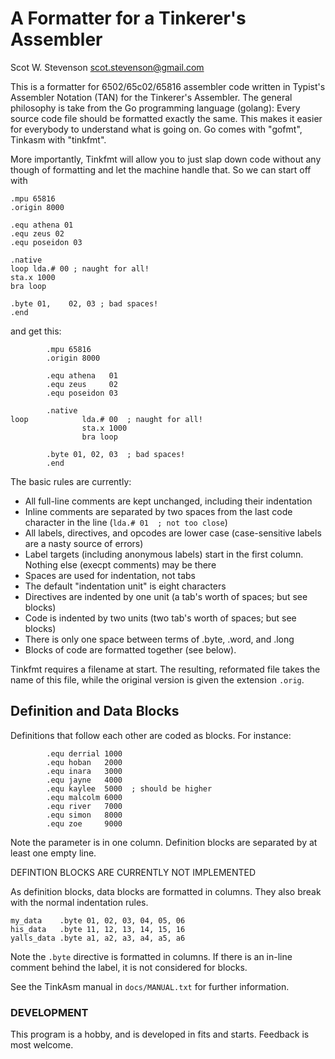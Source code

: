 # A Formatter for a Tinkerer's Assembler 

Scot W. Stevenson <scot.stevenson@gmail.com>

This is a formatter for 6502/65c02/65816 assembler code written in Typist's
Assembler Notation (TAN) for the Tinkerer's Assembler. The general philosophy is
take from the Go programming language (golang): Every source code file should be
formatted exactly the same. This makes it easier for everybody to understand
what is going on. Go comes with "gofmt", Tinkasm with "tinkfmt".

More importantly, Tinkfmt will allow you to just slap down code without any
though of formatting and let the machine handle that. So we can start off with
```
.mpu 65816
.origin 8000

.equ athena 01
.equ zeus 02
.equ poseidon 03

.native
loop lda.# 00 ; naught for all!
sta.x 1000
bra loop

.byte 01,    02, 03 ; bad spaces!
.end
```

and get this:

```
        .mpu 65816
        .origin 8000

        .equ athena   01
        .equ zeus     02
        .equ poseidon 03

        .native
loop            lda.# 00  ; naught for all!
                sta.x 1000
                bra loop

        .byte 01, 02, 03  ; bad spaces!
        .end
```

The basic rules are currently:

- All full-line comments are kept unchanged, including their indentation
- Inline comments are separated by two spaces from the last code character in
  the line (`lda.# 01  ; not too close`)
- All labels, directives, and opcodes are lower case (case-sensitive labels are
  a nasty source of errors)
- Label targets (including anonymous labels) start in the first column. Nothing
  else (execpt comments) may be there
- Spaces are used for indentation, not tabs
- The default "indentation unit" is eight characters
- Directives are indented by one unit (a tab's worth of spaces; but see blocks)
- Code is indented by two units (two tab's worth of spaces; but see blocks)
- There is only one space between terms of .byte, .word, and .long
- Blocks of code are formatted together (see below).

Tinkfmt requires a filename at start. The resulting, reformated file takes the
name of this file, while the original version is given the extension `.orig`. 

## Definition and Data Blocks

Definitions that follow each other are coded as blocks. For instance:

```
        .equ derrial 1000
        .equ hoban   2000
        .equ inara   3000
        .equ jayne   4000
        .equ kaylee  5000  ; should be higher
        .equ malcolm 6000
        .equ river   7000
        .equ simon   8000
        .equ zoe     9000
```

Note the parameter is in one column. Definition blocks are separated by at
least one empty line.

DEFINTION BLOCKS ARE CURRENTLY NOT IMPLEMENTED

As definition blocks, data blocks are formatted in columns. They also break with
the normal indentation rules.

```
my_data    .byte 01, 02, 03, 04, 05, 06
his_data   .byte 11, 12, 13, 14, 15, 16
yalls_data .byte a1, a2, a3, a4, a5, a6
```

Note the `.byte` directive is formatted in columns. If there is an in-line
comment behind the label, it is not considered for blocks.

See the TinkAsm manual in `docs/MANUAL.txt` for further information.

### DEVELOPMENT

This program is a hobby, and is developed in fits and starts. Feedback is most
welcome. 
